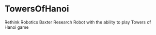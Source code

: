 # TowersOfHanoi
Rethink Robotics Baxter Research Robot with the ability to play Towers of Hanoi game
